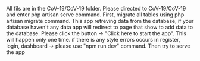 All fils are in the CoV-19/CoV-19 folder.
Please directed to CoV-19/CoV-19 and enter php artisan serve command.
First, migrate all tables using php artisan migrate command.
This app retreving data from the database, if your database haven't any data app will redirect to page that show to add data to the database. Please click the button -> "Click here to start the app". This will happen only one time.
if there is any style errors occurs in register, login, dashboard -> please use "npm run dev" command. Then try to serve the app